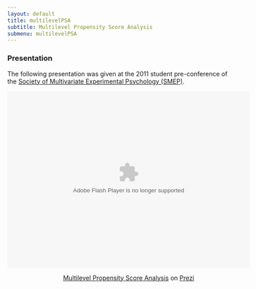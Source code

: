 ```yaml
---
layout: default
title: multilevelPSA
subtitle: Multilevel Propensity Score Analysis
submenu: multilevelPSA
---
```


### Presentation

The following presentation was given at the 2011 student pre-conference of the [Society of Multivariate Experimental Psychology (SMEP)](http://smep.org).

<div class="prezi-player"><style type="text/css" media="screen">.prezi-player { width: 550px; } .prezi-player-links { text-align: center; }</style><object id="prezi_x3neod-64zvj" name="prezi_x3neod-64zvj" classid="clsid:D27CDB6E-AE6D-11cf-96B8-444553540000" width="550" height="400"><param name="movie" value="http://prezi.com/bin/preziloader.swf"/><param name="allowfullscreen" value="true"/><param name="allowscriptaccess" value="always"/><param name="bgcolor" value="#ffffff"/><param name="flashvars" value="prezi_id=x3neod-64zvj&amp;lock_to_path=0&amp;color=ffffff&amp;autoplay=no&amp;autohide_ctrls=0"/><embed id="preziEmbed_x3neod-64zvj" name="preziEmbed_x3neod-64zvj" src="http://prezi.com/bin/preziloader.swf" type="application/x-shockwave-flash" allowfullscreen="true" allowscriptaccess="always" width="550" height="400" bgcolor="#ffffff" flashvars="prezi_id=x3neod-64zvj&amp;lock_to_path=0&amp;color=ffffff&amp;autoplay=no&amp;autohide_ctrls=0"></embed></object><div class="prezi-player-links"><p><a title="Multilevel Propensity Score Analysis" href="http://prezi.com/x3neod-64zvj/multilevel-propensity-score-analysis/">Multilevel Propensity Score Analysis</a> on <a href="http://prezi.com">Prezi</a></p></div></div>
